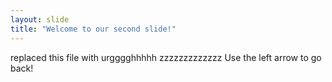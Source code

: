 ```yaml
---
layout: slide
title: "Welcome to our second slide!"
---
```

replaced this file with urgggghhhhh zzzzzzzzzzzzz
Use the left arrow to go back!
